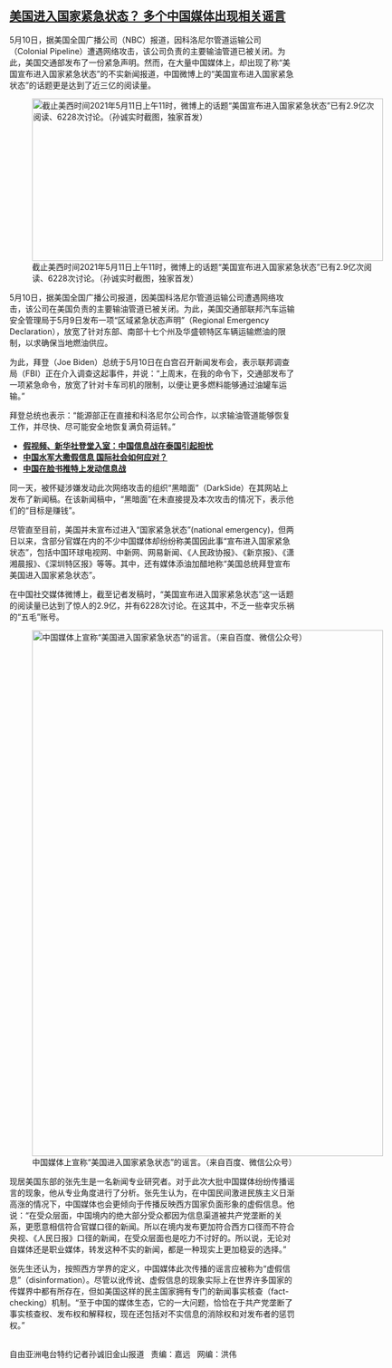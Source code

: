 <!--1620761444000-->
[美国进入国家紧急状态？  多个中国媒体出现相关谣言](https://www.rfa.org/mandarin/yataibaodao/meiti/sc-05112021140454.html)
------

<p></p><p>5<span>月</span>10<span>日，据美国全国广播公司（</span>NBC<span>）报道，因科洛尼尔管道运输公司（</span>Colonial Pipeline<span>）遭遇网络攻击，该公司负责的主要输油管道已被关闭。为此，美国交通部发布了一份紧急声明。然而，在大量中国媒体上，却出现了称“美国宣布进入国家紧急状态”的不实新闻报道，中国微博上的“美国宣布进入国家紧急状态”的话题更是达到了近三</span><span>亿的阅读量。</span></p><p><span><figure class="image-richtext image-inline captioned" style="width:620px;"><img alt="截止美西时间2021年5月11日上午11时，微博上的话题“美国宣布进入国家紧急状态”已有2.9亿次阅读、6228次讨论。（孙诚实时截图，独家首发）" height="287" src="https://www.rfa.org/mandarin/yataibaodao/meiti/sc-05112021140454.html/m0511-sc2.jpg/@@images/f797f9ac-ac1a-43ec-bafb-aec752f28d4f.jpeg" title="M0511-SC2.jpg" width="620"/><figcaption class="image-caption">截止美西时间2021年5月11日上午11时，微博上的话题“美国宣布进入国家紧急状态”已有2.9亿次阅读、6228次讨论。（孙诚实时截图，独家首发）</figcaption><small></small></figure></span></p><p>5<span>月</span>10<span>日，据美国全国广播公司报道，因美国科洛尼尔管道运输公司遭遇网络攻击，该公司在美国负责的主要输油管道已被关闭。为此，美国交通部联邦汽车运输安全管理局于</span>5<span>月</span>9<span>日发布一项“区域紧急状态声明”（</span>Regional Emergency Declaration<span>），放宽了针对东部、南部十七个州及华盛顿特区车辆运输燃油的限制，以求确保当地燃油供应。</span></p><p>为此，拜登（Joe Biden<span>）总统于</span>5<span>月</span>10<span>日在白宫召开新闻发布会，表示联邦调查局（</span>FBI<span>）正在介入调查这起事件，并说：“上周末，在我的命令下，交通部发布了一项紧急命令，放宽了针对卡车司机的限制，以便让更多燃料能够通过油罐车运输。”</span></p><p>拜登总统也表示：“能源部正在直接和科洛尼尔公司合作，以求输油管道能够恢复工作，并尽快、尽可能安全地恢复满负荷运转。”</p><ul><li><a href="https://www.rfa.org/mandarin/yataibaodao/junshiwaijiao/jt-05072021130523.html"><strong>假视频、新华社登堂入室：中国信息战在泰国引起担忧</strong></a></li><li><strong><a href="https://www.rfa.org/mandarin/yataibaodao/meiti/hc-04152020142212.html">中国水军大撒假信息 国际社会如何应对？</a></strong></li><li><strong><a href="https://www.rfa.org/mandarin/Xinwen/8-04132020150302.html">中国在脸书推特上发动信息战</a></strong></li></ul><p>同一天，被怀疑涉嫌发动此次网络攻击的组织“黑暗面”（DarkSide<span>）在其网站上发布了新闻稿。在该新闻稿中，“黑暗面”在未直接提及本次攻击的情况下，表示他们的“目标是赚钱”。</span></p><p>尽管直至目前，美国并未宣布过进入“国家紧急状态”(national emergency)<span>，但两日以来，含部分官媒在内的不少中国媒体却纷纷称美国因此事“宣布进入国家紧急状态”，包括中国环球电视网、中新网、网易新闻、《人民政协报》、《新京报》、《潇湘晨报》、《深圳特区报》等等。其中，还有媒体添油加醋地称“美国总统拜登宣布美国进入国家紧急状态”。</span></p><p>在中国社交媒体微博上，截至记者发稿时，“美国宣布进入国家紧急状态”这一话题的阅读量已达到了惊人的2.9<span>亿，并有</span>6228<span>次讨论。在这其中，不乏一些幸灾乐祸的“五毛”账号。</span></p><p><span><figure class="image-richtext image-inline captioned" style="width:620px;"><img alt="中国媒体上宣称“美国进入国家紧急状态”的谣言。（来自百度、微信公众号）" height="929" src="https://www.rfa.org/mandarin/yataibaodao/meiti/sc-05112021140454.html/m0511-sc4.jpg/@@images/193a1017-f966-4d50-8d35-f021de15f691.jpeg" title="M0511-SC4.jpg" width="620"/><figcaption class="image-caption">中国媒体上宣称“美国进入国家紧急状态”的谣言。（来自百度、微信公众号）</figcaption><small></small></figure></span></p><p>现居美国东部的张先生是一名新闻专业研究者。对于此次大批中国媒体纷纷传播谣言的现象，他从专业角度进行了分析。张先生认为，在中国民间激进民族主义日渐高涨的情况下，中国媒体也会更倾向于传播反映西方国家负面形象的虚假信息。他说：“在受众层面，中国境内的绝大部分受众都因为信息渠道被共产党垄断的关系，更愿意相信符合官媒口径的新闻。所以在境内发布更加符合西方口径而不符合央视、《人民日报》口径的新闻，在受众层面也是吃力不讨好的。所以说，无论对自媒体还是职业媒体，转发这种不实的新闻，都是一种现实上更加稳妥的选择。”</p><p>张先生还认为，按照西方学界的定义，中国媒体此次传播的谣言应被称为“虚假信息”（disinformation<span>）。尽管以讹传讹、虚假信息的现象实际上在世界许多国家的传媒界中都有所存在，但如美国这样的民主国家拥有专门的新闻事实核查（</span>fact-checking<span>）机制。“至于中国的媒体生态，它的一大问题，恰恰在于共产党垄断了事实核查权、发布权和解释权，现在还包括对不实信息的消除权和对发布者的惩罚权。”</span></p><p><br/>自由亚洲电台特约记者孙诚旧金山报道   责编：嘉远   网编：洪伟</p>
